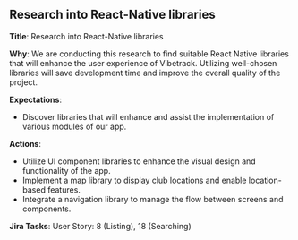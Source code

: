 ## Research into React-Native libraries

**Title**: Research into React-Native libraries

**Why**: We are conducting this research to find suitable React Native libraries that will enhance the user experience of Vibetrack. Utilizing well-chosen libraries will save development time and improve the overall quality of the project.

**Expectations**:
* Discover libraries that will enhance and assist the implementation of various modules of our app.

**Actions**:
* Utilize UI component libraries to enhance the visual design and functionality of the app.
* Implement a map library to display club locations and enable location-based features.
* Integrate a navigation library to manage the flow between screens and components.

**Jira Tasks**: User Story: 8 (Listing), 18 (Searching)

